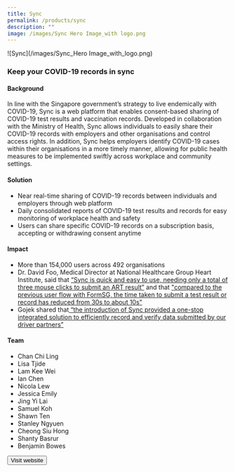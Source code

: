 ```yaml
---
title: Sync
permalink: /products/sync
description: ""
image: /images/Sync Hero Image_with logo.png
---
```

![Sync](/images/Sync_Hero Image_with_logo.png)

### Keep your COVID-19 records in sync

#### Background 

In line with the Singapore government’s strategy to live endemically with COVID-19, Sync is a web platform that enables consent-based sharing of COVID-19 test results and vaccination records. Developed in collaboration with the Ministry of Health, Sync allows individuals to easily share their COVID-19 records with employers and other organisations and control access rights. In addition, Sync helps employers identify COVID-19 cases within their organisations in a more timely manner, allowing for public health measures to be implemented swiftly across workplace and community settings. 


#### Solution
* Near real-time sharing of COVID-19 records between individuals and employers through web platform
* Daily consolidated reports of COVID-19 test results and records for easy monitoring of workplace health and safety
* Users can share specific COVID-19 records on a subscription basis, accepting or withdrawing consent anytime





#### Impact

* More than 154,000 users across 492 organisations
* Dr. David Foo, Medical Director at National Healthcare Group Heart Institute, said that [“Sync is quick and easy to use, needing only a total of three mouse clicks to submit an ART result”](https://www.straitstimes.com/tech/tech-news/online-platform-to-offer-employees-simpler-way-of-sharing-covid-19-test-results-vaccination-records) and that ["compared to the previous user flow with FormSG, the time taken to submit a test result or record has reduced from 30s to about 10s"](https://www.8world.com/singapore/sync-platform-for-sharing-covid-test-result-and-vaccination-status-1728451)
* Gojek shared that[ “the introduction of Sync provided a one-stop integrated solution to efficiently record and verify data submitted by our driver partners”](https://www.straitstimes.com/tech/tech-news/online-platform-to-offer-employees-simpler-way-of-sharing-covid-19-test-results-vaccination-records)



#### Team

* Chan Chi Ling
* Lisa Tjide
* Lam Kee Wei
* Ian Chen
* Nicola Lew
* Jessica Emily
* Jing Yi Lai
* Samuel Koh
* Shawn Ten
* Stanley Ngyuen
* Cheong Siu Hong
* Shanty Basrur
* Benjamin Bowes



<a href="https://www.sync.gov.sg/" target="_blank">
    <button class="bp-button is-secondary is-medium has-text-white is-uppercase search-button">
        Visit website
    </button>
</a>